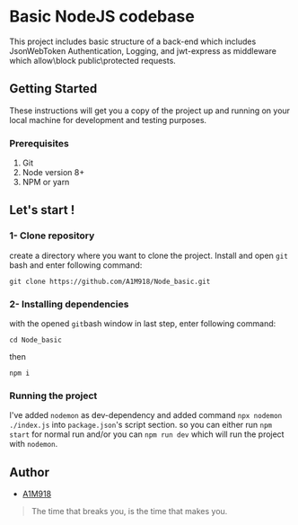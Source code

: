 # Basic NodeJS codebase

This project includes basic structure of a back-end which includes JsonWebToken Authentication, Logging, and jwt-express as middleware which allow\block public\protected requests. 

## Getting Started

These instructions will get you a copy of the project up and running on your local machine for development and testing purposes.

### Prerequisites

1. Git
2. Node version 8+
3. NPM or yarn

## Let's start !

### 1- Clone repository
create a directory where you want to clone the project. Install and open ```git```  bash and enter following command: 

    git clone https://github.com/A1M918/Node_basic.git

### 2- Installing dependencies

with the opened ```git```bash window in last step, enter following command:
    
    cd Node_basic 
then 

    npm i

### Running the project
I've added ```nodemon``` as dev-dependency and added command ```npx nodemon ./index.js``` into ```package.json```'s script section. so you can either run ```npm start``` for normal run and/or you can ```npm run dev``` which will run the project with ```nodemon```.  

## Author
* [A1M918](https://www.linkedin.com/in/a1m918/)

> The time that breaks you, is the time that makes you.



